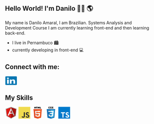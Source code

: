 ##  Hello World! I'm Danilo :man_technologist: :earth_americas:
 My name is Danilo Amaral, I am Brazilian. Systems Analysis and Development Course I am currently learning front-end and then learning back-end.
 - I live in Pernambuco :cityscape:
 - currently developing in front-end :computer:

## Connect with me:
<a href="https://www.linkedin.com/in/danilo-amaral-305457195/" target="_blank">
<img align="center" alt="danilo-linkedin" height="30" width="40" src="https://raw.githubusercontent.com/devicons/devicon/master/icons/linkedin/linkedin-original.svg" style="max-width:100%;">
</a>

## My  Skills
<img src="https://raw.githubusercontent.com/devicons/devicon/master/icons/angularjs/angularjs-original.svg" alt="angular" width="40" height="40" style="max-width:100%;"></img>
<img src="https://raw.githubusercontent.com/devicons/devicon/master/icons/javascript/javascript-original.svg" alt="java-script" width="40" height="40" style="max-width:100%;"></img>
<img src="https://raw.githubusercontent.com/devicons/devicon/master/icons/html5/html5-original-wordmark.svg" alt="html-5" width="40" height="40" style="max-width:100%;"></img>
<img src="https://raw.githubusercontent.com/devicons/devicon/master/icons/css3/css3-original-wordmark.svg" alt="css" width="40" height="40" style="max-width:100%;"></img>
<img src="https://raw.githubusercontent.com/devicons/devicon/master/icons/typescript/typescript-original.svg" alt="typescript" width="40" height="40" style="max-width:100%;"></img>




<!---
Danilo55Amaral/Danilo55Amaral is a ✨ special ✨ repository because its `README.md` (this file) appears on your GitHub profile.
You can click the Preview link to take a look at your changes.
--->
